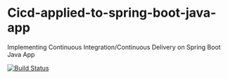 # Cicd-applied-to-spring-boot-java-app
Implementing Continuous Integration/Continuous Delivery on Spring Boot Java App

[![Build Status](https://travis-ci.com/VishalRaghu-123/Cicd-applied-to-spring-boot-java-app.svg)](https://travis-ci.com/VishalRaghu-123/Cicd-applied-to-spring-boot-java-app)
